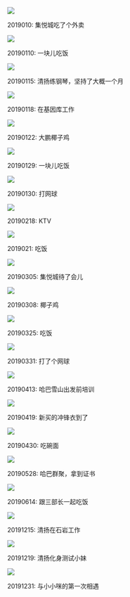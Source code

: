 
![](https://i.postimg.cc/SsB13txs/IMG-20190105-130824-R.jpg)

2019010: 集悦城吃了个外卖

![](https://i.postimg.cc/dQCxrv5T/IMG-20190110-183203-R.jpg)

20190110: 一块儿吃饭

![](https://i.postimg.cc/5y8KVqXm/IMG-20190115-201301-F.jpg)

20190115: 清扬练钢琴，坚持了大概一个月

![](https://i.postimg.cc/SNptG5P1/IMG-20190118-222855-R.jpg)

20190118: 在基因库工作

![](https://i.postimg.cc/rwVnB4MS/IMG-20190122-205837-R.jpg)

20190122: 大鹏椰子鸡

![](https://i.postimg.cc/mrhdDGck/IMG-20190129-193040-R.jpg)

20190129: 一块儿吃饭

![](https://i.postimg.cc/vHL22hFY/IMG-20190130-212106-F.jpg)

20190130: 打网球

![](https://i.postimg.cc/8zZKNCzx/IMG-20190218-200453-F.jpg)

20190218: KTV

![](https://i.postimg.cc/fyQ5Bt8S/IMG-20190219-185552-R.jpg)

2019021: 吃饭

![](https://i.postimg.cc/QMPfKn5b/IMG-20190305-144842-R.jpg)

20190305: 集悦城待了会儿

![](https://i.postimg.cc/0jGn3k4W/IMG-20190308-153057-R.jpg)

20190308: 椰子鸡

![](https://i.postimg.cc/1tqJGcrZ/IMG-20190325-194937-R.jpg)

20190325: 吃饭

![](https://i.postimg.cc/Wp05t84G/IMG-20190331-211845-R.jpg)

20190331: 打了个网球

![](https://i.postimg.cc/L6RNPPqr/IMG-20190413-120422-R.jpg)

20190413: 哈巴雪山出发前培训

![](https://i.postimg.cc/L6Tv3sLh/IMG-20190419-220930-R.jpg)

20190419: 新买的冲锋衣到了

![](https://i.postimg.cc/8zXHxnyS/IMG-20190430-070109-R.jpg)

20190430: 吃碗面

![](https://i.postimg.cc/mZ3STrdV/IMG-20190528-222523-R.jpg)

20190528: 哈巴群聚，拿到证书

![](https://i.postimg.cc/dtqj3KpF/IMG-20190614-182107-F.jpg)

20190614: 跟三部长一起吃饭

![](https://i.postimg.cc/xdp5mFrC/IMG-20191215-193641.jpg)

20191215: 清扬在石岩工作

![](https://i.postimg.cc/9FJtqnH7/IMG-20191219-142349-1.jpg)

20191219: 清扬化身测试小妹

![](https://i.postimg.cc/g2jyyHGB/IMG-20191231-111149-1.jpg)

20191231: 与小小咪的第一次相遇